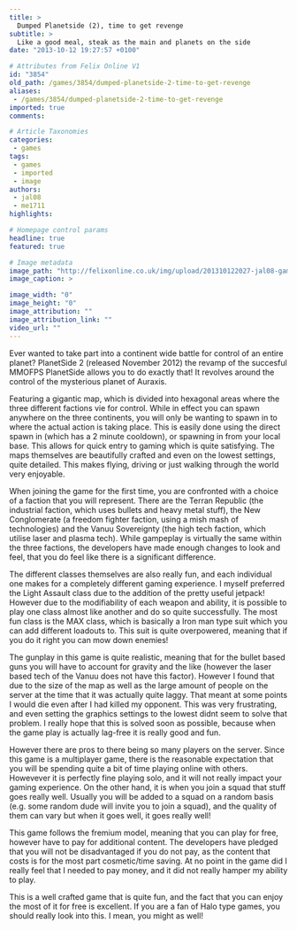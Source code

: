 ```yaml
---
title: >
  Dumped Planetside (2), time to get revenge
subtitle: >
  Like a good meal, steak as the main and planets on the side
date: "2013-10-12 19:27:57 +0100"

# Attributes from Felix Online V1
id: "3854"
old_path: /games/3854/dumped-planetside-2-time-to-get-revenge
aliases:
 - /games/3854/dumped-planetside-2-time-to-get-revenge
imported: true
comments:

# Article Taxonomies
categories:
 - games
tags:
 - games
 - imported
 - image
authors:
 - jal08
 - me1711
highlights:

# Homepage control params
headline: true
featured: true

# Image metadata
image_path: "http://felixonline.co.uk/img/upload/201310122027-jal08-games_ps2.jpg"
image_caption: >

image_width: "0"
image_height: "0"
image_attribution: ""
image_attribution_link: ""
video_url: ""
---
```


Ever wanted to take part into a continent wide battle for control of an entire planet? PlanetSide 2 (released November 2012) the revamp of the succesful MMOFPS PlanetSide allows you to do exactly that! It revolves around the control of the mysterious planet of Auraxis.

Featuring a gigantic map, which is divided into hexagonal areas where the three different factions vie for control. While in effect you can spawn anywhere on the three continents, you will only be wanting to spawn in to where the actual action is taking place. This is easily done using the direct spawn in (which has a 2 minute cooldown), or spawning in from your local base. This allows for quick entry to gaming which is quite satisfying. The maps themselves are beautifully crafted and even on the lowest settings, quite detailed. This makes flying, driving or just walking through the world very enjoyable.

When joining the game for the first time, you are confronted with a choice of a faction that you will represent. There are the Terran Republic (the industrial faction, which uses bullets and heavy metal stuff), the New Conglomerate (a freedom fighter faction, using a mish mash of technologies) and the Vanuu Sovereignty (the high tech faction, which utilise laser and plasma tech). While gampeplay is virtually the same within the three factions, the developers have made enough changes to look and feel, that you do feel like there is a significant difference.

The different classes themselves are also really fun, and each individual one makes for a completely different gaming experience. I myself preferred the Light Assault class due to the addition of the pretty useful jetpack! However due to the modifiability of each weapon and ability, it is possible to play one class almost like another and do so quite successfully. The most fun class is the MAX class, which is basically a Iron man type suit which you can add different loadouts to. This suit is quite overpowered, meaning that if you do it right you can mow down enemies!

The gunplay in this game is quite realistic, meaning that for the bullet based guns you will have to account for gravity and the like (however the laser based tech of the Vanuu does not have this factor). However I found that due to the size of the map as well as the large amount of people on the server at the time that it was actually quite laggy. That meant at some points I would die even after I had killed my opponent. This was very frustrating, and even setting the graphics settings to the lowest didnt seem to solve that problem. I really hope that this is solved soon as possible, because when the game play is actually lag-free it is really good and fun.

However there are pros to there being so many players on the server. Since this game is a multiplayer game, there is the reasonable expectation that you will be spending quite a bit of time playing online with others. Howevever it is perfectly fine playing solo, and it will not really impact your gaming experience. On the other hand, it is when you join a squad that stuff goes really well. Usually you will be added to a squad on a random basis (e.g. some random dude will invite you to join a squad), and the quality of them can vary but when it goes well, it goes really well!

This game follows the fremium model, meaning that you can play for free, however have to pay for additional content. The developers have pledged that you will not be disadvantaged if you do not pay, as the content that costs is for the most part cosmetic/time saving. At no point in the game did I really feel that I needed to pay money, and it did not really hamper my ability to play.

This is a well crafted game that is quite fun, and the fact that you can enjoy the most of it for free is excellent. If you are a fan of Halo type games, you should really look into this. I mean, you might as well!
